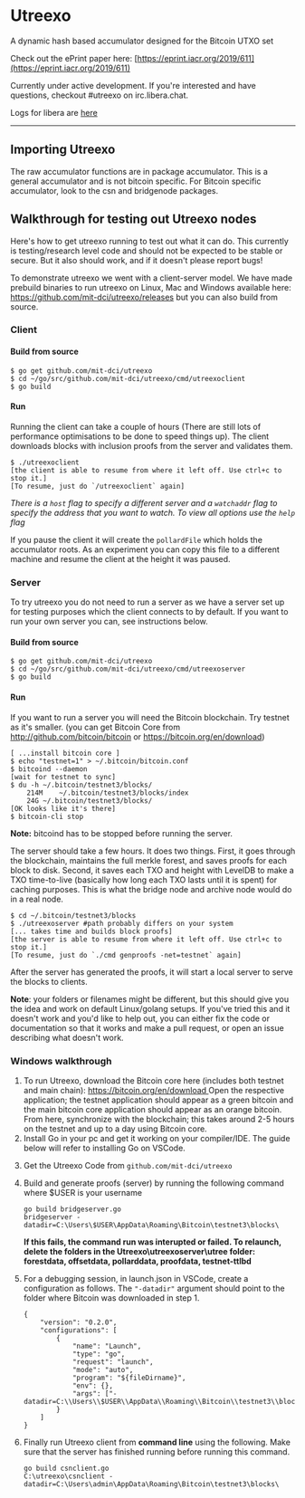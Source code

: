 # Utreexo

A dynamic hash based accumulator designed for the Bitcoin UTXO set

Check out the ePrint paper here: [https://eprint.iacr.org/2019/611](https://eprint.iacr.org/2019/611)

Currently under active development.  If you're interested and have questions, checkout #utreexo on irc.libera.chat.

Logs for libera are [here](http://gnusha.org/utreexo/)

---
## Importing Utreexo
The raw accumulator functions are in package accumulator. This is a general accumulator and is not bitcoin specific. For Bitcoin specific accumulator, look to the csn and bridgenode packages.

## Walkthrough for testing out Utreexo nodes

Here's how to get utreexo running to test out what it can do.  This currently is testing/research level code and should not be expected to be stable or secure.  But it also should work, and if it doesn't please report bugs!

To demonstrate utreexo we went with a client-server model. We have made prebuild binaries to run utreexo on Linux, Mac and Windows available here: https://github.com/mit-dci/utreexo/releases but you can also build from source.

### Client

#### Build from source
```
$ go get github.com/mit-dci/utreexo
$ cd ~/go/src/github.com/mit-dci/utreexo/cmd/utreexoclient
$ go build
```

#### Run
Running the client can take a couple of hours (There are still lots of performance optimisations to be done to speed things up).
The client downloads blocks with inclusion proofs from the server and validates them.
```
$ ./utreexoclient
[the client is able to resume from where it left off. Use ctrl+c to stop it.]
[To resume, just do `/utreexoclient` again]
```

*There is a `host` flag to specify a different server and a `watchaddr` flag to specify the address that you want to watch. To view all options use the `help` flag*

If you pause the client it will create the `pollardFile` which holds the accumulator roots. As an experiment you can copy this file to a different machine and resume the client at the height it was paused.

### Server
To try utreexo you do not need to run a server as we have a server set up for testing purposes which the client connects to by default. If you want to run your own server you can, see instructions below.

#### Build from source
```
$ go get github.com/mit-dci/utreexo
$ cd ~/go/src/github.com/mit-dci/utreexo/cmd/utreexoserver
$ go build
```

#### Run

If you want to run a server you will need the Bitcoin blockchain. Try testnet as it's smaller. (you can get Bitcoin Core from http://github.com/bitcoin/bitcoin or https://bitcoin.org/en/download)

```
[ ...install bitcoin core ]
$ echo "testnet=1" > ~/.bitcoin/bitcoin.conf
$ bitcoind --daemon
[wait for testnet to sync]
$ du -h ~/.bitcoin/testnet3/blocks/
	214M	~/.bitcoin/testnet3/blocks/index
	24G	~/.bitcoin/testnet3/blocks/
[OK looks like it's there]
$ bitcoin-cli stop
```
**Note:** bitcoind has to be stopped before running the server.

The server should take a few hours. It does two things. First, it goes through the blockchain, maintains the full merkle forest, and saves proofs for each block to disk. Second, it saves each TXO and height with LevelDB to make a TXO time-to-live (basically how long each TXO lasts until it is spent) for caching purposes. This is what the bridge node and archive node would do in a real node.

```
$ cd ~/.bitcoin/testnet3/blocks
$ ./utreexoserver #path probably differs on your system
[... takes time and builds block proofs]
[the server is able to resume from where it left off. Use ctrl+c to stop it.]
[To resume, just do `./cmd genproofs -net=testnet` again]
```

After the server has generated the proofs, it will start a local server to serve the blocks to clients.

**Note**: your folders or filenames might be different, but this should give you the idea and work on default Linux/golang setups.  If you've tried this and it doesn't work and you'd like to help out, you can either fix the code or documentation so that it works and make a pull request, or open an issue describing what doesn't work.

### Windows walkthrough
<ol>
<li>
To run Utreexo, download the Bitcoin core here (includes both testnet and main chain): <a href="https://bitcoin.org/en/download ">https://bitcoin.org/en/download </a> Open the respective application; the testnet application should appear as a green bitcoin and the main bitcoin core application should appear as an orange bitcoin.
From here, synchronize with the blockchain; this takes around 2-5 hours on the testnet and up to a day using Bitcoin core.
</li>
<li>
Install Go in your pc and get it working on your compiler/IDE. The guide below will refer to installing Go on VSCode.
</li>
<li>

Get the Utreexo Code from ```github.com/mit-dci/utreexo```
</li>
<li>

Build and generate proofs (server) by running the following command where $USER is your username
```
go build bridgeserver.go
bridgeserver -datadir=C:\Users\$USER\AppData\Roaming\Bitcoin\testnet3\blocks\
```
 **If this fails, the command run was interupted or failed. To relaunch, delete the folders in the Utreexo\utreexoserver\utree folder: forestdata, offsetdata, pollarddata, proofdata, testnet-ttlbd**

</li>
<li>

 For a debugging session, in launch.json in VSCode, create a configuration as follows. The
      ```"-datadir"```    argument should point to the folder where Bitcoin was downloaded in step 1.

```
{
    "version": "0.2.0",
    "configurations": [
        {
            "name": "Launch",
            "type": "go",
            "request": "launch",
            "mode": "auto",
            "program": "${fileDirname}",
            "env": {},
            "args": ["-datadir=C:\\Users\\$USER\\AppData\\Roaming\\Bitcoin\\testnet3\\blocks\\"]
        }
    ]
}
```
</li>

<li>

Finally run Utreexo client from  **command line** using the following. Make sure that the server has finished running before running this command.

```
go build csnclient.go
C:\utreexo\csnclient -datadir=C:\Users\admin\AppData\Roaming\Bitcoin\testnet3\blocks\
```
</li>
</ol>
